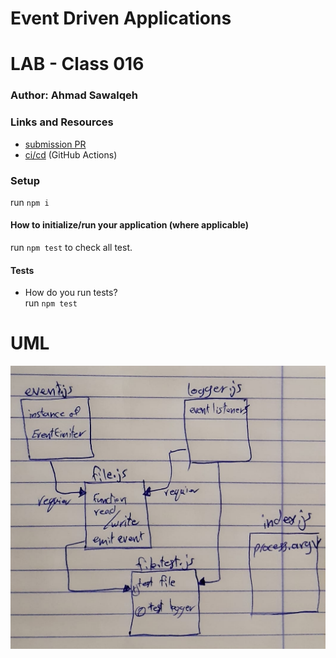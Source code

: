 # Event Driven Applications

# LAB - Class 016

### Author: Ahmad Sawalqeh

### Links and Resources

- [submission PR](https://github.com/Ahmad-Sawalqeh/event-driven-app/pull/1)
- [ci/cd](https://github.com/Ahmad-Sawalqeh/event-driven-app/runs/435028659?check_suite_focus=true) (GitHub Actions)

### Setup
run `npm i`

#### How to initialize/run your application (where applicable)
run `npm test` to check all test.

#### Tests

- How do you run tests?<br>
  run `npm test`

# UML

![](assert/class16.jpeg)